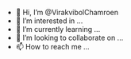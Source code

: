 - 👋 Hi, I’m @VirakvibolChamroen
- 👀 I’m interested in ...
- 🌱 I’m currently learning ...
- 💞️ I’m looking to collaborate on ...
- 📫 How to reach me ...

<!---
VirakvibolChamroen/VirakvibolChamroen is a ✨ special ✨ repository because its `README.md` (this file) appears on your GitHub profile.
You can click the Preview link to take a look at your changes.
--->

